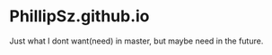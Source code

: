 PhillipSz.github.io
===================

Just what I dont want(need) in master, but maybe need in the future.

